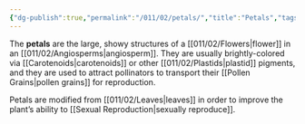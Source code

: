 ```yaml
---
{"dg-publish":true,"permalink":"/011/02/petals/","title":"Petals","tags":["BIOL412"],"created":"2024-09-26T13:45:04.112-07:00","updated":"2024-09-26T15:22:37.697-07:00"}
---
```


The **petals** are the large, showy structures of a [[011/02/Flowers\|flower]] in an [[011/02/Angiosperms\|angiosperm]]. They are usually brightly-colored via [[Carotenoids\|carotenoids]] or other [[011/02/Plastids\|plastid]] pigments, and they are used to attract pollinators to transport their [[Pollen Grains\|pollen grains]] for reproduction.

Petals are modified from [[011/02/Leaves\|leaves]] in order to improve the plant’s ability to [[Sexual Reproduction\|sexually reproduce]].